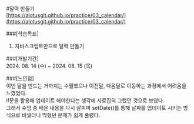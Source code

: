 #달력 만들기    
[https://alotusgit.github.io/practice/03_calendar/](https://alotusgit.github.io/practice/03_calendar/)
  

###[학습목표]  
1. 자바스크립트만으로 달력 만들기  
  
###[개발기간]  
2024. 08. 14 (수) ~ 2024. 08. 15 (목)  
  
###[느낀점]  
이번 달을 만드는 거까지는 수월했으나 이전달, 다음달로 이동하는 과정에서 어려움을 느꼈었다.  
if문을 활용해 업데이트 해야한다는 생각에 사로잡혀 그랬던 것으로 보였다.    
그래서 수업 중 배운 내용을 다시 살피며 setDate()를 통해 날짜를 업데이트 시키는 방식으로 바꿨더니 막혔던 문제가 쉽게 풀렸다.  
